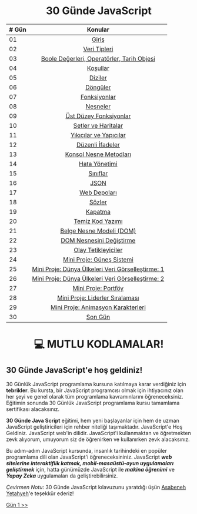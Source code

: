 <h1 align="center">30 Günde JavaScript</h1>

| # Gün |                                                                                 Konular                                                                                 |
| ----- | :---------------------------------------------------------------------------------------------------------------------------------------------------------------------: |
| 01    |                                                                          [Giriş](./readMe.md)                                                                           |
| 02    |                                                      [Veri Tipleri](./02_Gün_Veri_Tipleri/02_gün_veri_tipleri.md)                                                       |
| 03    |           [Boole Değerleri, Operatörler, Tarih Objesi](./03_Gün_Boole-değerleri_Operatörler_Tarih-objesi/03_gün_boole-değerleri_operatörler_tarih-objesi.md)            |
| 04    |                                                            [Koşullar](./04_Gün_Koşullar/04_gün_koşullar.md)                                                             |
| 05    |                                                              [Diziler](./05_GÜn_Diziler/05_gün_diziler.md)                                                              |
| 06    |                                                            [Döngüler](./06_Gün_Döngüler/06_gün_döngüler.md)                                                             |
| 07    |                                                      [Fonksiyonlar](./07_Gün_Fonksiyonlar/07_gün_fonksiyonlar.md)                                                       |
| 08    |                                                            [Nesneler](./08_Gün_Nesneler/08_gün_nesneler.md)                                                             |
| 09    |                                       [Üst Düzey Fonksiyonlar](./09_Gün_Üst_Düzey_Fonksiyonlar/09_gün_üst_düzey_fonksiyonlar.md)                                        |
| 10    |                                            [Setler ve Haritalar](./10_Gün_Setler_ve_Haritalar/10_gün_setler_ve_haritalar.md)                                            |
| 11    |                                       [Yıkıcılar ve Yapıcılar](./11_Gün_Yıkıcılar_ve_Yapıcılar/11_gün_yıkıcılar_ve_yapıcılar.md)                                        |
| 12    |                                                [Düzenli İfadeler](./12_Gün_Düzenli_İfadeler/12_gün_düzenli_ifadeler.md)                                                 |
| 13    |                                       [Konsol Nesne Metodları](./13_Gün_Konsol_Nesne_Metodları/13_gün_konsol_nesne_metodları.md)                                        |
| 14    |                                                     [Hata Yönetimi](./14_Gün_Hata_Yönetimi/14_gün_hata_yönetimi.md)                                                     |
| 15    |                                                            [Sınıflar](./15_Gün_Sınıflar/15_gün_sınıflar.md)                                                             |
| 16    |                                              [JSON](./16_Gün_JavaScript_Nesne_Kavramı/16_gün_javascript_nesne_kavramı.md)                                               |
| 17    |                                                      [Web Depoları](./17_Gün_Web_Depoları/17_gün_web_depoları.md)                                                       |
| 18    |                                                               [Sözler](./18_Gün_Sözler/18_gün_sözler.md)                                                                |
| 19    |                                                              [Kapatma](./19_Gün_Kapatma/19_gün_kapatma.md)                                                              |
| 20    |                                                [Temiz Kod Yazımı](./20_Gün_Temiz_Kod_Yazımı/20_gün_temiz_kod_yazımı.md)                                                 |
| 21    |                                          [Belge Nesne Modeli (DOM)](./21_Gün_Belge_Nesne_Modeli/21_gün_belge_nesne_modeli.md)                                           |
| 22    |                                    [DOM Nesnesini Değiştirme](./22_Gün_DOM_Nesnesini_Değiştirme/22_gün_dom_nesnesini_değiştirme.md)                                     |
| 23    |                                           [Olay Tetikleyiciler](./23_Gün_Olay_Tetikleyicileri/23_gün_olay_tetikleyicileri.md)                                           |
| 24    |                                    [Mini Proje: Güneş Sistemi](./24_Gün_Mini_Proje_Güneş_Sistemi/24_gün_mini_proje_güneş_sistemi.md)                                    |
| 25    | [Mini Proje: Dünya Ülkeleri Veri Görselleştirme: 1](./25_Gün_Mini_Proje_Dünya_Ülkeleri_Veri_Görselleştirme_1/25_gün_mini_proje_dünya_ülkeleri_veri_görselleştirme_1.md) |
| 26    | [Mini Proje: Dünya Ülkeleri Veri Görselleştirme: 2](./26_Gün_Mini_Proje_Dünya_Ülkeleri_Veri_Görselleştirme_2/26_gün_mini_proje_dünya_ülkeleri_veri_görselleştirme_2.md) |
| 27    |                                             [Mini Proje: Portföy](./27_Gün_Mini_Proje_Portföy/27_gün_mini_proje_portföy.md)                                             |
| 28    |                           [Mini Proje: Liderler Sıralaması](./28_Gün_Mini_Proje_Liderler_Sıralaması/28_gün_mini_proje_liderler_sıralaması.md)                           |
| 29    |                     [Mini Proje: Animasyon Karakterleri](./29_Gün_Mini_Proje_Animasiyon_Karakterleri/29_gün_mini_proje_animasiyon_karakterleri.md)                      |
| 30    |                                                    [Son Gün](./30_Gün_Mini_Proje_Finalı/30_gün_mini_proje_finalı.md)                                                    |

<h1 align="center">💻 MUTLU KODLAMALAR!</h1>

## 30 Günde JavaScript'e hoş geldiniz!

30 Günlük JavaScript programlama kursuna katılmaya karar verdiğiniz için **tebrikler**. Bu kursta, bir JavaScript programcısı olmak için ihtiyacınız olan her şeyi ve genel olarak tüm programlama kavramınlarını öğreneceksiniz. Eğitimin sonunda 30 Günlük JavaScript programlama kursu tamamlama sertifikası alacaksınız.

**30 Günde Java Script** eğitimi, hem yeni başlayanlar için hem de uzman JavaScript geliştiricileri için rehber niteliği taşımaktadır. JavaScript'e Hoş Geldiniz. JavaScript web'in dilidir. JavaScript'i kullanmaktan ve öğretmekten zevk alıyorum, umuyorum siz de öğrenirken ve kullanırken zevk alacaksınız.

Bu adım-adım JavaScript kursunda, insanlık tarihindeki en popüler programlama dili olan JavaScript'i öğreneceksininiz.
JavaScript **_web sitelerine interaktiflik katmak, mobil-masaüstü-oyun uygulamaları geliştirmek_** için, hatta günümüzde JavaScript ile **_makina öğrenimi_** ve **_Yapay Zeka_** uygulamaları da geliştirebilirsiniz.

_*Çevirmen Notu*_: 30 Günde JavaScript kılavuzunu yaratdığı üşün <a href="https://github.com/Asaebaneh">Asabeneh Yetahyeh</a>'e teşekkür ederiz!

[ Gün 1 >>](../01_Gün_Giriş/01_gün_giriş.md)
